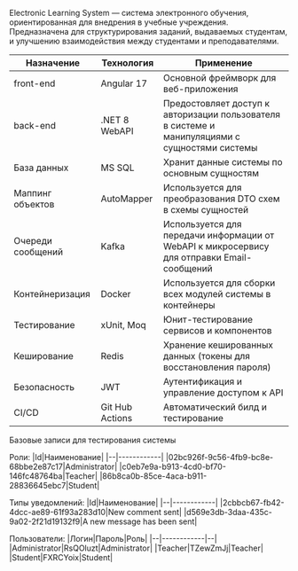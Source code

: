 Electronic Learning System — система электронного обучения, ориентированная для внедрения в учебные учреждения. 
Предназначена для структурирования заданий, выдаваемых студентам, и улучшению взаимодействия между студентами и преподавателями.

| Назначение | Технология | Применение                            |
|----------- |------------|---------------------------------------|
|front-end|Angular 17|Основной фреймворк для веб-приложения|
|back-end|.NET 8 WebAPI|Предостовляет доступ к авторизации пользователя в системе и манипуляциями с сущностями системы|
|База данных|MS SQL|Хранит данные системы по основным сущностям|
|Маппинг объектов|AutoMapper|Используется для преобразования DTO схем в схемы сущностей|
|Очереди сообщений|Kafka|Используется для передачи информации от WebAPI к микросервису для отправки Email-сообщений|
|Контейнеризация|Docker|Используется для сборки всех модулей системы в контейнеры|
|Тестирование|xUnit, Moq|Юнит-тестирование сервисов и компонентов|
|Кеширование|Redis|Хранение кешированных данных (токены для восстановления пароля)|
|Безопасность|JWT|Аутентификация и управление доступом к API|
|CI/CD|Git Hub Actions|Автоматический билд и тестирование|

Базовые записи для тестирования системы

Роли:
|Id|Наименование|
|--|------------|
|02bc926f-9c56-4fb9-bc8e-68bbe2e87c17|Administrator|
|c0eb7e9a-b913-4cd0-bf70-146fc48764ba|Teacher|
|86b8ca0b-85ce-4aca-b911-28836645ebc7|Student|

Типы уведомлений:
|Id|Наименование|
|--|------------|
|2cbbcb67-fb42-4dcc-ae89-61f93a283d10|New comment sent|
|d569e3db-3daa-435c-9a02-2f21d19132f9|A new message has been sent|

Пользователи:
|Логин|Пароль|Роль|
|--|------------|--|
|Administrator|RsQOluzt|Administrator|
|Teacher|TZewZmJj|Teacher|
|Student|FXRCYoix|Student|
